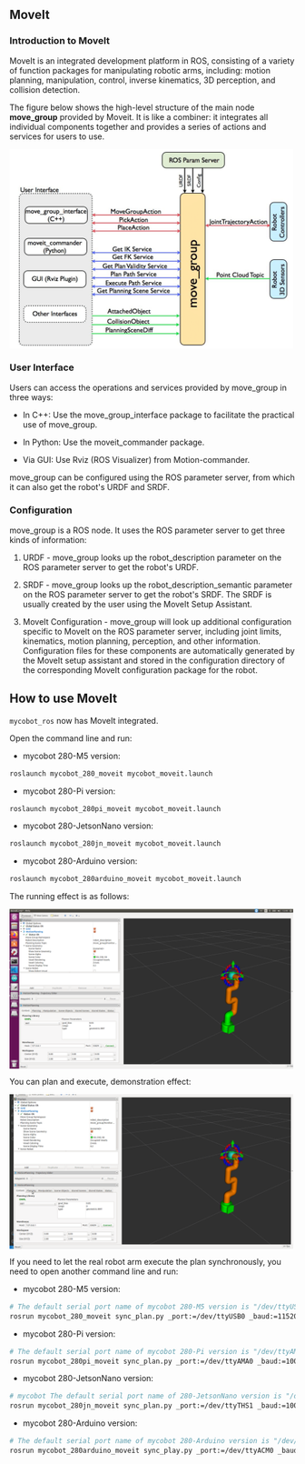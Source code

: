 ## MoveIt

### Introduction to MoveIt

MoveIt is an integrated development platform in ROS, consisting of a variety of function packages for manipulating robotic arms, including: motion planning, manipulation, control, inverse kinematics, 3D perception, and collision detection.

The figure below shows the high-level structure of the main node **move_group** provided by Moveit. It is like a combiner: it integrates all individual components together and provides a series of actions and services for users to use.

<img src =../../../../../resources/3-FunctionsAndApplications/6.developmentGuide/ROS/ROS1/moveit/moveit-1.png
width ="500" align = "center">

### User Interface
Users can access the operations and services provided by move_group in three ways:

* In C++: Use the move_group_interface package to facilitate the practical use of move_group.
* In Python: Use the moveit_commander package.

* Via GUI: Use Rviz (ROS Visualizer) from Motion-commander.

move_group can be configured using the ROS parameter server, from which it can also get the robot's URDF and SRDF.

### Configuration
move_group is a ROS node. It uses the ROS parameter server to get three kinds of information:

1. URDF - move_group looks up the robot_description parameter on the ROS parameter server to get the robot's URDF.

2. SRDF - move_group looks up the robot_description_semantic parameter on the ROS parameter server to get the robot's SRDF. The SRDF is usually created by the user using the MoveIt Setup Assistant.

3. MoveIt Configuration - move_group will look up additional configuration specific to MoveIt on the ROS parameter server, including joint limits, kinematics, motion planning, perception, and other information. Configuration files for these components are automatically generated by the MoveIt setup assistant and stored in the configuration directory of the corresponding MoveIt configuration package for the robot.

## How to use MoveIt

`mycobot_ros` now has MoveIt integrated.

Open the command line and run:
- mycobot 280-M5 version:

```bash
roslaunch mycobot_280_moveit mycobot_moveit.launch
```

- mycobot 280-Pi version:

```bash
roslaunch mycobot_280pi_moveit mycobot_moveit.launch
```

- mycobot 280-JetsonNano version:

```bash
roslaunch mycobot_280jn_moveit mycobot_moveit.launch
```

- mycobot 280-Arduino version:

```bash
roslaunch mycobot_280arduino_moveit mycobot_moveit.launch
```

The running effect is as follows:

<img src =../../../../../resources/3-FunctionsAndApplications/6.developmentGuide/ROS/ROS1/moveit/moveit-2.png
width ="500" align = "center">

You can plan and execute, demonstration effect:

<img src =../../../../../resources/3-FunctionsAndApplications/6.developmentGuide/ROS/ROS1/moveit/moveit-3.gif
width ="500" align = "center">

If you need to let the real robot arm execute the plan synchronously, you need to open another command line and run:
- mycobot 280-M5 version:

```bash
# The default serial port name of mycobot 280-M5 version is "/dev/ttyUSB0", and the baud rate is 115200. The serial port name of some models is "dev/ttyACM0", if the default serial port name is wrong, you can change the serial port name to "/dev/ttyACM0".
rosrun mycobot_280_moveit sync_plan.py _port:=/dev/ttyUSB0 _baud:=115200
```
- mycobot 280-Pi version:

```bash
# The default serial port name of mycobot 280-Pi version is "/dev/ttyAMA0", and the baud rate is 1000000.
rosrun mycobot_280pi_moveit sync_plan.py _port:=/dev/ttyAMA0 _baud:=1000000
```

- mycobot 280-JetsonNano version:

```bash
# mycobot The default serial port name of 280-JetsonNano version is "/dev/ttyTHS1" and the baud rate is 1000000.
rosrun mycobot_280jn_moveit sync_plan.py _port:=/dev/ttyTHS1 _baud:=1000000
```

- mycobot 280-Arduino version:

```bash
# The default serial port name of mycobot 280-Arduino version is "/dev/ttyACM0" and the baud rate is 115200.
rosrun mycobot_280arduino_moveit sync_play.py _port:=/dev/ttyACM0 _baud:=115200
```